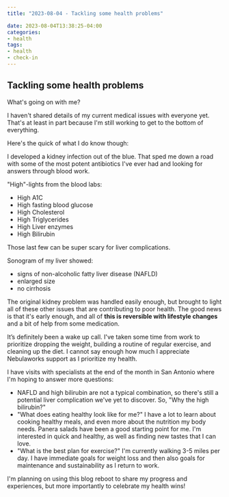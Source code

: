 ```yaml
---
title: "2023-08-04 - Tackling some health problems"

date: 2023-08-04T13:38:25-04:00
categories:
- health
tags:
- health
- check-in
---
```


## Tackling some health problems

What's going on with me?

I haven't shared details of my current medical issues with everyone yet.  That's at least in part because I'm still working to get to the bottom of everything.

Here's the quick of what I do know though:

I developed a kidney infection out of the blue.  That sped me down a road with some of the most potent antibiotics I've ever had and looking for answers through blood work.

"High"-lights from the blood labs:
- High A1C
- High fasting blood glucose
- High Cholesterol
- High Triglycerides
- High Liver enzymes
- High Bilirubin

Those last few can be super scary for liver complications.

Sonogram of my liver showed:
- signs of non-alcoholic fatty liver disease (NAFLD)
- enlarged size
- no cirrhosis

The original kidney problem was handled easily enough, but brought to light all of these other issues that are contributing to poor health.  The good news is that it's early enough, and all of **this is reversible with lifestyle changes** and a bit of help from some medication.

It’s definitely been a wake up call.  I've taken some time from work to prioritize dropping the weight, building a routine of regular exercise, and cleaning up the diet.  I cannot say enough how much I appreciate Nebulaworks support as I prioritize my health.

I have visits with specialists at the end of the month in San Antonio where I'm hoping to answer more questions:

- NAFLD and high bilirubin are not a typical combination, so there's still a potential liver complication we've yet to discover.  So, "Why the high bilirubin?"
- "What does eating healthy look like for me?"  I have a lot to learn about cooking healthy meals, and even more about the nutrition my body needs.  Panera salads have been a good starting point for me.  I'm interested in quick and healthy, as well as finding new tastes that I can love.
- "What is the best plan for exercise?"  I'm currently walking 3-5 miles per day.  I have immediate goals for weight loss and then also goals for maintenance and sustainability as I return to work.

I'm planning on using this blog reboot to share my progress and experiences, but  more importantly to celebrate my health wins!
